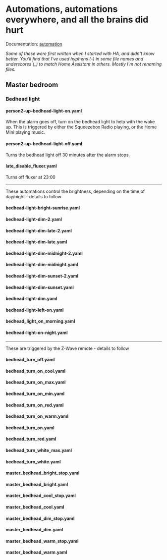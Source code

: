 # Automations, automations everywhere, and all the brains did hurt

Documentation: [automation](https://home-assistant.io/docs/automation/)

_Some of these were first written when I started with HA, and didn't know better. You'll find that I've used hyphens (-) in some file names and underscores (\_) to match Home Assistant in others. Mostly I'm not renaming files._


## Master bedroom 

### Bedhead light

#### person2-up-bedhead-light-on.yaml

When the alarm goes off, turn on the bedhead light to help with the wake up. This is triggered by either the Squeezebox Radio playing, or the Home Mini playing music. 

#### person2-up-bedhead-light-off.yaml

Turns the bedhead light off 30 minutes after the alarm stops.

#### late_disable_fluxer.yaml

Turns off fluxer at 23:00

---

These automations control the brightness, depending on the time of day/night - details to follow

#### bedhead-light-bright-sunrise.yaml
#### bedhead-light-dim-2.yaml
#### bedhead-light-dim-late-2.yaml
#### bedhead-light-dim-late.yaml
#### bedhead-light-dim-midnight-2.yaml
#### bedhead-light-dim-midnight.yaml
#### bedhead-light-dim-sunset-2.yaml
#### bedhead-light-dim-sunset.yaml
#### bedhead-light-dim.yaml
#### bedhead-light-left-on.yaml
#### bedhead_light_on_morning.yaml
#### bedhead-light-on-night.yaml

---

These are triggered by the Z-Wave remote - details to follow

#### bedhead_turn_off.yaml
#### bedhead_turn_on_cool.yaml
#### bedhead_turn_on_max.yaml
#### bedhead_turn_on_min.yaml
#### bedhead_turn_on_red.yaml
#### bedhead_turn_on_warm.yaml
#### bedhead_turn_on.yaml
#### bedhead_turn_red.yaml
#### bedhead_turn_white_max.yaml
#### bedhead_turn_white.yaml
#### master_bedhead_bright_stop.yaml
#### master_bedhead_bright.yaml
#### master_bedhead_cool_stop.yaml
#### master_bedhead_cool.yaml
#### master_bedhead_dim_stop.yaml
#### master_bedhead_dim.yaml
#### master_bedhead_warm_stop.yaml
#### master_bedhead_warm.yaml
